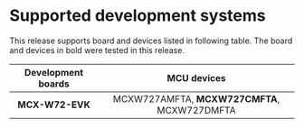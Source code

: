 # Supported development systems

This release supports board and devices listed in following table. The board and devices in bold were tested in this release.

|Development boards|MCU devices|
|:--:              |:--:       |
|**MCX-W72-EVK**|MCXW727AMFTA, **MCXW727CMFTA**, MCXW727DMFTA<br>|
